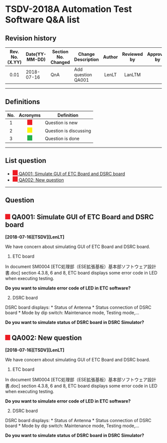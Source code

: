 TSDV-2018A Automation Test Software Q&A list 
===
Revision history
---

|Rev. No.(X.YY)|Date(YY-MM-DD)|Section No. Changed|Change Description|Author|Reviewed by|Approved by|
|:---:|---|---|---|:---:|:---:|:---:|
0.01|	2018-07-16|	QnA              |	Add question QA001              |	LenLT       |	LanLTM|


---
Definitions
---

|No.|Acronyms|Definition|
|:---:|:---:|---|
|1|![afjahsdkfj](./image/New.png)       |Question is new        |
|2|![afjahsdkfj](./image/Discuss.png)   |Question is discussing |
|3|![afjahsdkfj](./image/Done.png)      |Question is done       |

---
<h2>List question</h2>

- [![](./image/New.png) QA001: Simulate GUI of ETC Board and DSRC board](#-qa001-simulate-gui-of-etc-board-and-drsc-board)
- [![](./image/New.png) QA002: New question](#-qa002-new-question)

---
Question
---

## ![](./image/New.png) QA001: Simulate GUI of ETC Board and DSRC board

**[2018-07-16][TSDV][LenLT]**

We have concern about simulating GUI of ETC Board and DSRC board.

1. ETC board

In document SM0004 [ETC処理部（ESE拡張基板）基本部ソフトウェア設計書.doc] section 4.3.8, 6 and 8, ETC board displays some error code in LED when executing testing.

**Do you want to simulate error code of LED in ETC software?**

2. DSRC board

DSRC board displays:
    * Status of Antenna
    * Status connection of DSRC board
    * Mode by dip switch: Maintenance mode, Testing mode,...
    
**Do you want to simulate status of DSRC board in DSRC Simulator?**

## ![](./image/New.png) QA002: New question

**[2018-07-16][TSDV][LenLT]**

We have concern about simulating GUI of ETC Board and DSRC board.

1. ETC board

In document SM0004 [ETC処理部（ESE拡張基板）基本部ソフトウェア設計書.doc] section 4.3.8, 6 and 8, ETC board displays some error code in LED when executing testing.

**Do you want to simulate error code of LED in ETC software?**

2. DSRC board

DSRC board displays:
    * Status of Antenna
    * Status connection of DSRC board
    * Mode by dip switch: Maintenance mode, Testing mode,...
    
**Do you want to simulate status of DSRC board in DSRC Simulator?**
